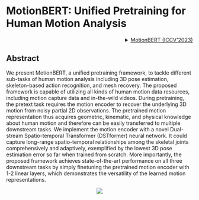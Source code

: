 # MotionBERT: Unified Pretraining for Human Motion Analysis

<!-- [BACKBONE] -->

<details>
<summary align="right"><a href="https://arxiv.org/abs/2210.06551">MotionBERT (ICCV'2023)</a></summary>

```bibtex
 @misc{Zhu_Ma_Liu_Liu_Wu_Wang_2022,
 title={Learning Human Motion Representations: A Unified Perspective},
 author={Zhu, Wentao and Ma, Xiaoxuan and Liu, Zhaoyang and Liu, Libin and Wu, Wayne and Wang, Yizhou},
 year={2022},
 month={Oct},
 language={en-US}
 }
```

</details>

## Abstract

<!-- [ABSTRACT] -->

We present MotionBERT, a unified pretraining framework, to tackle different sub-tasks of human motion analysis including 3D pose estimation, skeleton-based action recognition, and mesh recovery. The proposed framework is capable of utilizing all kinds of human motion data resources, including motion capture data and in-the-wild videos. During pretraining, the pretext task requires the motion encoder to recover the underlying 3D motion from noisy partial 2D observations. The pretrained motion representation thus acquires geometric, kinematic, and physical knowledge about human motion and therefore can be easily transferred to multiple downstream tasks. We implement the motion encoder with a novel Dual-stream Spatio-temporal Transformer (DSTformer) neural network. It could capture long-range spatio-temporal relationships among the skeletal joints comprehensively and adaptively, exemplified by the lowest 3D pose estimation error so far when trained from scratch. More importantly, the proposed framework achieves state-of-the-art performance on all three downstream tasks by simply finetuning the pretrained motion encoder with 1-2 linear layers, which demonstrates the versatility of the learned motion representations.

<!-- [IMAGE] -->

<div align=center>
<img src="https://github.com/open-mmlab/mmpose/assets/13503330/877d47ee-b821-476c-a805-f39ca656913c">
</div>
